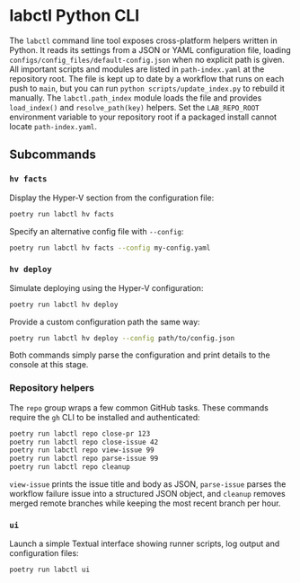 # labctl Python CLI

The `labctl` command line tool exposes cross-platform helpers written in Python. It reads its settings from a JSON or YAML configuration file, loading `configs/config_files/default-config.json` when no explicit path is given.
All important scripts and modules are listed in `path-index.yaml` at the repository root. The file is kept up to date by a workflow that runs on each push to `main`, but you can run `python scripts/update_index.py` to rebuild it manually. The `labctl.path_index` module loads the file and provides `load_index()` and `resolve_path(key)` helpers.
Set the `LAB_REPO_ROOT` environment variable to your repository root if a packaged install cannot locate `path-index.yaml`.


## Subcommands

### `hv facts`
Display the Hyper-V section from the configuration file:

```bash
poetry run labctl hv facts
```

Specify an alternative config file with `--config`:

```bash
poetry run labctl hv facts --config my-config.yaml
```

### `hv deploy`
Simulate deploying using the Hyper-V configuration:

```bash
poetry run labctl hv deploy
```

Provide a custom configuration path the same way:

```bash
poetry run labctl hv deploy --config path/to/config.json
```

Both commands simply parse the configuration and print details to the console at this stage.

### Repository helpers

The `repo` group wraps a few common GitHub tasks. These commands require the
`gh` CLI to be installed and authenticated:

```bash
poetry run labctl repo close-pr 123
poetry run labctl repo close-issue 42
poetry run labctl repo view-issue 99
poetry run labctl repo parse-issue 99
poetry run labctl repo cleanup
```

`view-issue` prints the issue title and body as JSON, `parse-issue` parses the
workflow failure issue into a structured JSON object, and `cleanup` removes
merged remote branches while keeping the most recent branch per hour.

### `ui`
Launch a simple Textual interface showing runner scripts, log output and
configuration files:

```bash
poetry run labctl ui
```

